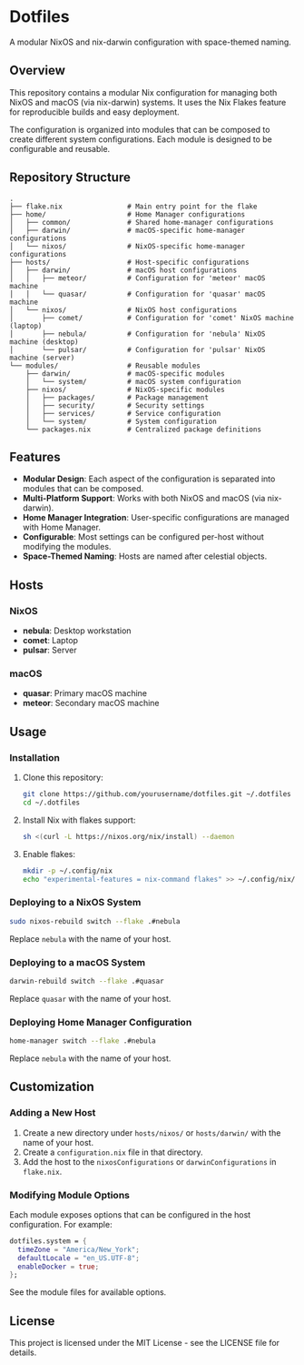 # Dotfiles

A modular NixOS and nix-darwin configuration with space-themed naming.

## Overview

This repository contains a modular Nix configuration for managing both NixOS and macOS (via nix-darwin) systems. It uses the Nix Flakes feature for reproducible builds and easy deployment.

The configuration is organized into modules that can be composed to create different system configurations. Each module is designed to be configurable and reusable.

## Repository Structure

```
.
├── flake.nix                # Main entry point for the flake
├── home/                    # Home Manager configurations
│   ├── common/              # Shared home-manager configurations
│   ├── darwin/              # macOS-specific home-manager configurations
│   └── nixos/               # NixOS-specific home-manager configurations
├── hosts/                   # Host-specific configurations
│   ├── darwin/              # macOS host configurations
│   │   ├── meteor/          # Configuration for 'meteor' macOS machine
│   │   └── quasar/          # Configuration for 'quasar' macOS machine
│   └── nixos/               # NixOS host configurations
│       ├── comet/           # Configuration for 'comet' NixOS machine (laptop)
│       ├── nebula/          # Configuration for 'nebula' NixOS machine (desktop)
│       └── pulsar/          # Configuration for 'pulsar' NixOS machine (server)
└── modules/                 # Reusable modules
    ├── darwin/              # macOS-specific modules
    │   └── system/          # macOS system configuration
    ├── nixos/               # NixOS-specific modules
    │   ├── packages/        # Package management
    │   ├── security/        # Security settings
    │   ├── services/        # Service configuration
    │   └── system/          # System configuration
    └── packages.nix         # Centralized package definitions
```

## Features

- **Modular Design**: Each aspect of the configuration is separated into modules that can be composed.
- **Multi-Platform Support**: Works with both NixOS and macOS (via nix-darwin).
- **Home Manager Integration**: User-specific configurations are managed with Home Manager.
- **Configurable**: Most settings can be configured per-host without modifying the modules.
- **Space-Themed Naming**: Hosts are named after celestial objects.

## Hosts

### NixOS

- **nebula**: Desktop workstation
- **comet**: Laptop
- **pulsar**: Server

### macOS

- **quasar**: Primary macOS machine
- **meteor**: Secondary macOS machine

## Usage

### Installation

1. Clone this repository:
   ```bash
   git clone https://github.com/yourusername/dotfiles.git ~/.dotfiles
   cd ~/.dotfiles
   ```

2. Install Nix with flakes support:
   ```bash
   sh <(curl -L https://nixos.org/nix/install) --daemon
   ```

3. Enable flakes:
   ```bash
   mkdir -p ~/.config/nix
   echo "experimental-features = nix-command flakes" >> ~/.config/nix/nix.conf
   ```

### Deploying to a NixOS System

```bash
sudo nixos-rebuild switch --flake .#nebula
```

Replace `nebula` with the name of your host.

### Deploying to a macOS System

```bash
darwin-rebuild switch --flake .#quasar
```

Replace `quasar` with the name of your host.

### Deploying Home Manager Configuration

```bash
home-manager switch --flake .#nebula
```

Replace `nebula` with the name of your host.

## Customization

### Adding a New Host

1. Create a new directory under `hosts/nixos/` or `hosts/darwin/` with the name of your host.
2. Create a `configuration.nix` file in that directory.
3. Add the host to the `nixosConfigurations` or `darwinConfigurations` in `flake.nix`.

### Modifying Module Options

Each module exposes options that can be configured in the host configuration. For example:

```nix
dotfiles.system = {
  timeZone = "America/New_York";
  defaultLocale = "en_US.UTF-8";
  enableDocker = true;
};
```

See the module files for available options.

## License

This project is licensed under the MIT License - see the LICENSE file for details.
